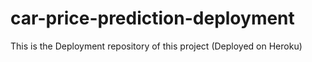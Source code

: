 # car-price-prediction-deployment
This is the Deployment repository of this project (Deployed on Heroku)
